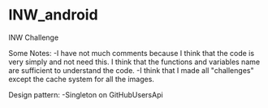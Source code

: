 # INW_android
INW Challenge 

Some Notes:
	-I have not much comments because I think that the code is very simply and not need this. I think that the functions and variables name are sufficient to understand the code.
	-I think that I made all "challenges" except the cache system for all the images.

Design pattern:
	-Singleton on GitHubUsersApi